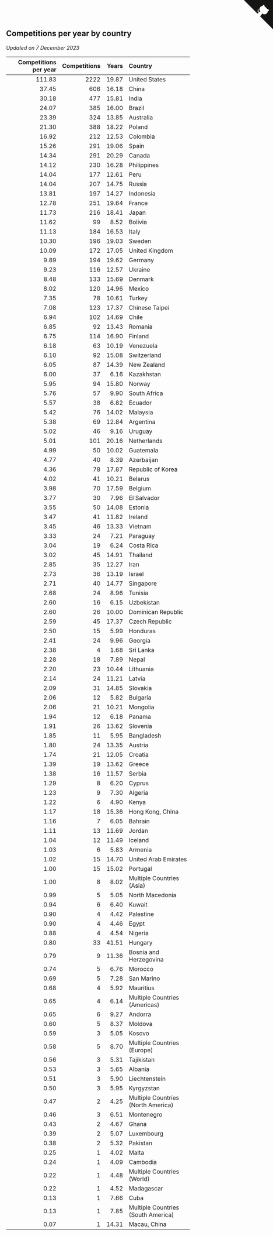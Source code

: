 ## Competitions per year by country

*Updated on  7 December 2023*

| Competitions per year | Competitions | Years | Country |
| ---: | ---: | ---: | :--- |
| 111.83 | 2222 | 19.87 | United States |
| 37.45 | 606 | 16.18 | China |
| 30.18 | 477 | 15.81 | India |
| 24.07 | 385 | 16.00 | Brazil |
| 23.39 | 324 | 13.85 | Australia |
| 21.30 | 388 | 18.22 | Poland |
| 16.92 | 212 | 12.53 | Colombia |
| 15.26 | 291 | 19.06 | Spain |
| 14.34 | 291 | 20.29 | Canada |
| 14.12 | 230 | 16.28 | Philippines |
| 14.04 | 177 | 12.61 | Peru |
| 14.04 | 207 | 14.75 | Russia |
| 13.81 | 197 | 14.27 | Indonesia |
| 12.78 | 251 | 19.64 | France |
| 11.73 | 216 | 18.41 | Japan |
| 11.62 | 99 | 8.52 | Bolivia |
| 11.13 | 184 | 16.53 | Italy |
| 10.30 | 196 | 19.03 | Sweden |
| 10.09 | 172 | 17.05 | United Kingdom |
| 9.89 | 194 | 19.62 | Germany |
| 9.23 | 116 | 12.57 | Ukraine |
| 8.48 | 133 | 15.69 | Denmark |
| 8.02 | 120 | 14.96 | Mexico |
| 7.35 | 78 | 10.61 | Turkey |
| 7.08 | 123 | 17.37 | Chinese Taipei |
| 6.94 | 102 | 14.69 | Chile |
| 6.85 | 92 | 13.43 | Romania |
| 6.75 | 114 | 16.90 | Finland |
| 6.18 | 63 | 10.19 | Venezuela |
| 6.10 | 92 | 15.08 | Switzerland |
| 6.05 | 87 | 14.39 | New Zealand |
| 6.00 | 37 | 6.16 | Kazakhstan |
| 5.95 | 94 | 15.80 | Norway |
| 5.76 | 57 | 9.90 | South Africa |
| 5.57 | 38 | 6.82 | Ecuador |
| 5.42 | 76 | 14.02 | Malaysia |
| 5.38 | 69 | 12.84 | Argentina |
| 5.02 | 46 | 9.16 | Uruguay |
| 5.01 | 101 | 20.16 | Netherlands |
| 4.99 | 50 | 10.02 | Guatemala |
| 4.77 | 40 | 8.39 | Azerbaijan |
| 4.36 | 78 | 17.87 | Republic of Korea |
| 4.02 | 41 | 10.21 | Belarus |
| 3.98 | 70 | 17.59 | Belgium |
| 3.77 | 30 | 7.96 | El Salvador |
| 3.55 | 50 | 14.08 | Estonia |
| 3.47 | 41 | 11.82 | Ireland |
| 3.45 | 46 | 13.33 | Vietnam |
| 3.33 | 24 | 7.21 | Paraguay |
| 3.04 | 19 | 6.24 | Costa Rica |
| 3.02 | 45 | 14.91 | Thailand |
| 2.85 | 35 | 12.27 | Iran |
| 2.73 | 36 | 13.19 | Israel |
| 2.71 | 40 | 14.77 | Singapore |
| 2.68 | 24 | 8.96 | Tunisia |
| 2.60 | 16 | 6.15 | Uzbekistan |
| 2.60 | 26 | 10.00 | Dominican Republic |
| 2.59 | 45 | 17.37 | Czech Republic |
| 2.50 | 15 | 5.99 | Honduras |
| 2.41 | 24 | 9.96 | Georgia |
| 2.38 | 4 | 1.68 | Sri Lanka |
| 2.28 | 18 | 7.89 | Nepal |
| 2.20 | 23 | 10.44 | Lithuania |
| 2.14 | 24 | 11.21 | Latvia |
| 2.09 | 31 | 14.85 | Slovakia |
| 2.06 | 12 | 5.82 | Bulgaria |
| 2.06 | 21 | 10.21 | Mongolia |
| 1.94 | 12 | 6.18 | Panama |
| 1.91 | 26 | 13.62 | Slovenia |
| 1.85 | 11 | 5.95 | Bangladesh |
| 1.80 | 24 | 13.35 | Austria |
| 1.74 | 21 | 12.05 | Croatia |
| 1.39 | 19 | 13.62 | Greece |
| 1.38 | 16 | 11.57 | Serbia |
| 1.29 | 8 | 6.20 | Cyprus |
| 1.23 | 9 | 7.30 | Algeria |
| 1.22 | 6 | 4.90 | Kenya |
| 1.17 | 18 | 15.36 | Hong Kong, China |
| 1.16 | 7 | 6.05 | Bahrain |
| 1.11 | 13 | 11.69 | Jordan |
| 1.04 | 12 | 11.49 | Iceland |
| 1.03 | 6 | 5.83 | Armenia |
| 1.02 | 15 | 14.70 | United Arab Emirates |
| 1.00 | 15 | 15.02 | Portugal |
| 1.00 | 8 | 8.02 | Multiple Countries (Asia) |
| 0.99 | 5 | 5.05 | North Macedonia |
| 0.94 | 6 | 6.40 | Kuwait |
| 0.90 | 4 | 4.42 | Palestine |
| 0.90 | 4 | 4.46 | Egypt |
| 0.88 | 4 | 4.54 | Nigeria |
| 0.80 | 33 | 41.51 | Hungary |
| 0.79 | 9 | 11.36 | Bosnia and Herzegovina |
| 0.74 | 5 | 6.76 | Morocco |
| 0.69 | 5 | 7.28 | San Marino |
| 0.68 | 4 | 5.92 | Mauritius |
| 0.65 | 4 | 6.14 | Multiple Countries (Americas) |
| 0.65 | 6 | 9.27 | Andorra |
| 0.60 | 5 | 8.37 | Moldova |
| 0.59 | 3 | 5.05 | Kosovo |
| 0.58 | 5 | 8.70 | Multiple Countries (Europe) |
| 0.56 | 3 | 5.31 | Tajikistan |
| 0.53 | 3 | 5.65 | Albania |
| 0.51 | 3 | 5.90 | Liechtenstein |
| 0.50 | 3 | 5.95 | Kyrgyzstan |
| 0.47 | 2 | 4.25 | Multiple Countries (North America) |
| 0.46 | 3 | 6.51 | Montenegro |
| 0.43 | 2 | 4.67 | Ghana |
| 0.39 | 2 | 5.07 | Luxembourg |
| 0.38 | 2 | 5.32 | Pakistan |
| 0.25 | 1 | 4.02 | Malta |
| 0.24 | 1 | 4.09 | Cambodia |
| 0.22 | 1 | 4.48 | Multiple Countries (World) |
| 0.22 | 1 | 4.52 | Madagascar |
| 0.13 | 1 | 7.66 | Cuba |
| 0.13 | 1 | 7.85 | Multiple Countries (South America) |
| 0.07 | 1 | 14.31 | Macau, China |


<a href="https://github.com/jonatanklosko/wca_statistics" class="github-corner" aria-label="View source on Github"><svg width="80" height="80" viewBox="0 0 250 250" style="fill:#151513; color:#fff; position: absolute; top: 0; border: 0; right: 0;" aria-hidden="true"><path d="M0,0 L115,115 L130,115 L142,142 L250,250 L250,0 Z"></path><path d="M128.3,109.0 C113.8,99.7 119.0,89.6 119.0,89.6 C122.0,82.7 120.5,78.6 120.5,78.6 C119.2,72.0 123.4,76.3 123.4,76.3 C127.3,80.9 125.5,87.3 125.5,87.3 C122.9,97.6 130.6,101.9 134.4,103.2" fill="currentColor" style="transform-origin: 130px 106px;" class="octo-arm"></path><path d="M115.0,115.0 C114.9,115.1 118.7,116.5 119.8,115.4 L133.7,101.6 C136.9,99.2 139.9,98.4 142.2,98.6 C133.8,88.0 127.5,74.4 143.8,58.0 C148.5,53.4 154.0,51.2 159.7,51.0 C160.3,49.4 163.2,43.6 171.4,40.1 C171.4,40.1 176.1,42.5 178.8,56.2 C183.1,58.6 187.2,61.8 190.9,65.4 C194.5,69.0 197.7,73.2 200.1,77.6 C213.8,80.2 216.3,84.9 216.3,84.9 C212.7,93.1 206.9,96.0 205.4,96.6 C205.1,102.4 203.0,107.8 198.3,112.5 C181.9,128.9 168.3,122.5 157.7,114.1 C157.9,116.9 156.7,120.9 152.7,124.9 L141.0,136.5 C139.8,137.7 141.6,141.9 141.8,141.8 Z" fill="currentColor" class="octo-body"></path></svg></a><style>.github-corner:hover .octo-arm{animation:octocat-wave 560ms ease-in-out}@keyframes octocat-wave{0%,100%{transform:rotate(0)}20%,60%{transform:rotate(-25deg)}40%,80%{transform:rotate(10deg)}}@media (max-width:500px){.github-corner:hover .octo-arm{animation:none}.github-corner .octo-arm{animation:octocat-wave 560ms ease-in-out}}</style>
